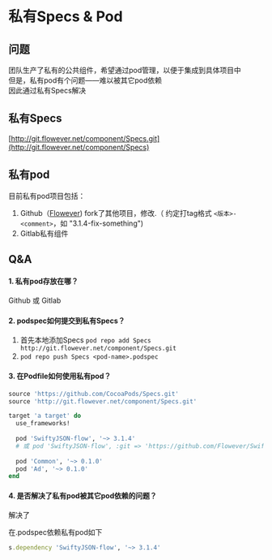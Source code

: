# 私有Specs & Pod

## 问题
团队生产了私有的公共组件，希望通过pod管理，以便于集成到具体项目中  
但是，私有pod有个问题——难以被其它pod依赖  
因此通过私有Specs解决

## 私有Specs
[http://git.flowever.net/component/Specs.git](http://git.flowever.net/component/Specs)

## 私有pod
目前私有pod项目包括：

1. Github（[Flowever](https://github.com/Flowever)) fork了其他项目，修改.（ 约定打tag格式 `<版本>-<comment>`，如 "3.1.4-fix-something")
2. Gitlab私有组件

## Q&A
#### 1. 私有pod存放在哪？

Github 或 Gitlab

#### 2. podspec如何提交到私有Specs？
1. 首先本地添加Specs `pod repo add Specs http://git.flowever.net/component/Specs.git`
2. `pod repo push Specs <pod-name>.podspec`


#### 3. 在Podfile如何使用私有pod？

```ruby
source 'https://github.com/CocoaPods/Specs.git'
source 'http://git.flowever.net/component/Specs.git'

target 'a target' do
  use_frameworks!
  
  pod 'SwiftyJSON-flow', '~> 3.1.4'
  # 或 pod 'SwiftyJSON-flow', :git => 'https://github.com/Flowever/SwiftyJSON.git', :tag => '3.1.4-fix-something'
  
  pod 'Common', '~> 0.1.0'
  pod 'Ad', '~> 0.1.0'
end
```

#### 4. 是否解决了私有pod被其它pod依赖的问题？
解决了  

在.podspec依赖私有pod如下

```ruby
s.dependency 'SwiftyJSON-flow', '~> 3.1.4'
```

